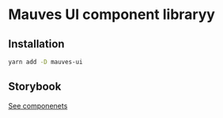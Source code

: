 # Mauves UI component libraryy

## Installation

```bash
yarn add -D mauves-ui
```

## Storybook

[See componenets](https://main--637154f801089debb3b513df.chromatic.com)
